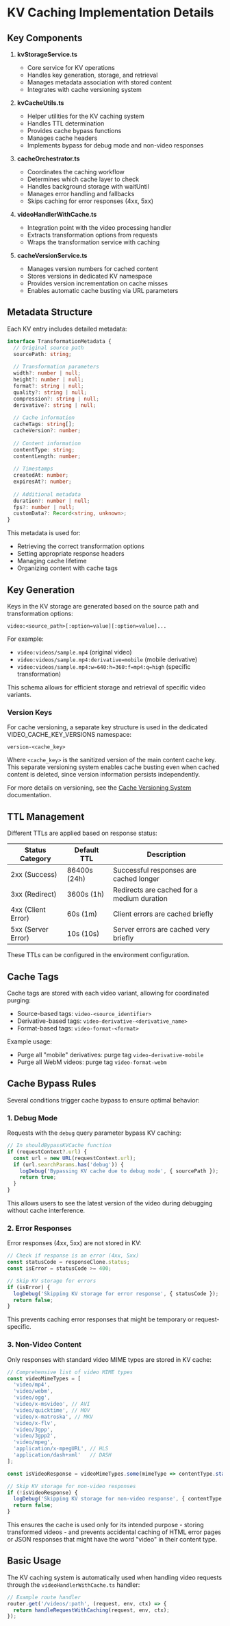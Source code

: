# KV Caching Implementation Details

## Key Components

1. **kvStorageService.ts**
   - Core service for KV operations
   - Handles key generation, storage, and retrieval
   - Manages metadata association with stored content
   - Integrates with cache versioning system

2. **kvCacheUtils.ts**
   - Helper utilities for the KV caching system
   - Handles TTL determination
   - Provides cache bypass functions
   - Manages cache headers
   - Implements bypass for debug mode and non-video responses

3. **cacheOrchestrator.ts**
   - Coordinates the caching workflow
   - Determines which cache layer to check
   - Handles background storage with waitUntil
   - Manages error handling and fallbacks
   - Skips caching for error responses (4xx, 5xx)

4. **videoHandlerWithCache.ts**
   - Integration point with the video processing handler
   - Extracts transformation options from requests
   - Wraps the transformation service with caching

5. **cacheVersionService.ts**
   - Manages version numbers for cached content
   - Stores versions in dedicated KV namespace
   - Provides version incrementation on cache misses
   - Enables automatic cache busting via URL parameters

## Metadata Structure

Each KV entry includes detailed metadata:

```typescript
interface TransformationMetadata {
  // Original source path
  sourcePath: string;
  
  // Transformation parameters
  width?: number | null;
  height?: number | null;
  format?: string | null;
  quality?: string | null;
  compression?: string | null;
  derivative?: string | null;
  
  // Cache information
  cacheTags: string[];
  cacheVersion?: number;
  
  // Content information
  contentType: string;
  contentLength: number;
  
  // Timestamps
  createdAt: number;
  expiresAt?: number;
  
  // Additional metadata
  duration?: number | null;
  fps?: number | null;
  customData?: Record<string, unknown>;
}
```

This metadata is used for:
- Retrieving the correct transformation options
- Setting appropriate response headers
- Managing cache lifetime
- Organizing content with cache tags

## Key Generation

Keys in the KV storage are generated based on the source path and transformation options:

```
video:<source_path>[:option=value][:option=value]...
```

For example:
- `video:videos/sample.mp4` (original video)
- `video:videos/sample.mp4:derivative=mobile` (mobile derivative)
- `video:videos/sample.mp4:w=640:h=360:f=mp4:q=high` (specific transformation)

This schema allows for efficient storage and retrieval of specific video variants.

### Version Keys

For cache versioning, a separate key structure is used in the dedicated VIDEO_CACHE_KEY_VERSIONS namespace:

```
version-<cache_key>
```

Where `<cache_key>` is the sanitized version of the main content cache key. This separate versioning system enables cache busting even when cached content is deleted, since version information persists independently.

For more details on versioning, see the [Cache Versioning System](./cache-versioning.md) documentation.

## TTL Management

Different TTLs are applied based on response status:

| Status Category | Default TTL | Description |
|-----------------|-------------|-------------|
| 2xx (Success)   | 86400s (24h)| Successful responses are cached longer |
| 3xx (Redirect)  | 3600s (1h)  | Redirects are cached for a medium duration |
| 4xx (Client Error) | 60s (1m) | Client errors are cached briefly |
| 5xx (Server Error) | 10s (10s) | Server errors are cached very briefly |

These TTLs can be configured in the environment configuration.

## Cache Tags

Cache tags are stored with each video variant, allowing for coordinated purging:

- Source-based tags: `video-<source_identifier>`
- Derivative-based tags: `video-derivative-<derivative_name>`
- Format-based tags: `video-format-<format>`

Example usage: 
- Purge all "mobile" derivatives: purge tag `video-derivative-mobile`
- Purge all WebM videos: purge tag `video-format-webm`

## Cache Bypass Rules

Several conditions trigger cache bypass to ensure optimal behavior:

### 1. Debug Mode

Requests with the `debug` query parameter bypass KV caching:

```typescript
// In shouldBypassKVCache function
if (requestContext?.url) {
  const url = new URL(requestContext.url);
  if (url.searchParams.has('debug')) {
    logDebug('Bypassing KV cache due to debug mode', { sourcePath });
    return true;
  }
}
```

This allows users to see the latest version of the video during debugging without cache interference.

### 2. Error Responses

Error responses (4xx, 5xx) are not stored in KV:

```typescript
// Check if response is an error (4xx, 5xx)
const statusCode = responseClone.status;
const isError = statusCode >= 400;

// Skip KV storage for errors
if (isError) {
  logDebug('Skipping KV storage for error response', { statusCode });
  return false;
}
```

This prevents caching error responses that might be temporary or request-specific.

### 3. Non-Video Content

Only responses with standard video MIME types are stored in KV cache:

```typescript
// Comprehensive list of video MIME types
const videoMimeTypes = [
  'video/mp4',
  'video/webm',
  'video/ogg',
  'video/x-msvideo', // AVI
  'video/quicktime', // MOV
  'video/x-matroska', // MKV
  'video/x-flv',
  'video/3gpp',
  'video/3gpp2',
  'video/mpeg',
  'application/x-mpegURL', // HLS
  'application/dash+xml'   // DASH
];

const isVideoResponse = videoMimeTypes.some(mimeType => contentType.startsWith(mimeType));

// Skip KV storage for non-video responses
if (!isVideoResponse) {
  logDebug('Skipping KV storage for non-video response', { contentType });
  return false;
}
```

This ensures the cache is used only for its intended purpose - storing transformed videos - and prevents accidental caching of HTML error pages or JSON responses that might have the word "video" in their content type.

## Basic Usage

The KV caching system is automatically used when handling video requests through the `videoHandlerWithCache.ts` handler:

```typescript
// Example route handler
router.get('/videos/:path', (request, env, ctx) => {
  return handleRequestWithCaching(request, env, ctx);
});
```